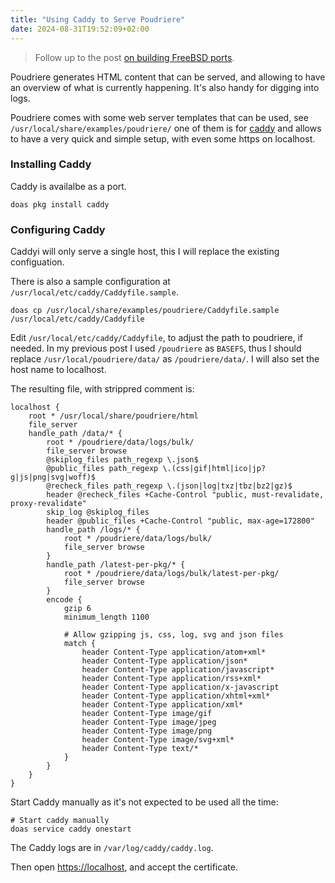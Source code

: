 ```yaml
---
title: "Using Caddy to Serve Poudriere"
date: 2024-08-31T19:52:09+02:00
---
```


> Follow up to the post [on building FreeBSD ports](../posts/building-freebsd-ports.md).

Poudriere generates HTML content that can be served, and allowing to have an
overview of what is currently happening. It's also handy for digging into
logs.

Poudriere comes with some web server templates that can be used, see
`/usr/local/share/examples/poudriere/` one of them
is for [caddy](https://caddyserver.com/) and allows to have a very quick and
simple setup, with even some https on localhost.

### Installing Caddy

Caddy is availalbe as a port.

```shell
doas pkg install caddy
```

### Configuring Caddy

Caddyi will only serve a single host, this I will replace the existing
configuation.

There is also a sample configuration at `/usr/local/etc/caddy/Caddyfile.sample`.

```shell
doas cp /usr/local/share/examples/poudriere/Caddyfile.sample /usr/local/etc/caddy/Caddyfile
```

Edit `/usr/local/etc/caddy/Caddyfile`, to adjust the path to poudriere, if
needed. In my previous post I used `/poudriere` as `BASEFS`, thus I should
replace `/usr/local/poudriere/data/` as `/poudriere/data/`.
I will also set the host name to localhost.

The resulting file, with strippred comment is:

```text
localhost {
	root * /usr/local/share/poudriere/html
	file_server
	handle_path /data/* {
		root * /poudriere/data/logs/bulk/
		file_server browse
		@skiplog_files path_regexp \.json$
		@public_files path_regexp \.(css|gif|html|ico|jp?g|js|png|svg|woff)$
		@recheck_files path_regexp \.(json|log|txz|tbz|bz2|gz)$
		header @recheck_files +Cache-Control "public, must-revalidate, proxy-revalidate"
		skip_log @skiplog_files
		header @public_files +Cache-Control "public, max-age=172800"
		handle_path /logs/* {
			root * /poudriere/data/logs/bulk/
			file_server browse
		}
		handle_path /latest-per-pkg/* {
			root * /poudriere/data/logs/bulk/latest-per-pkg/
			file_server browse
		}
		encode {
			gzip 6
			minimum_length 1100

			# Allow gzipping js, css, log, svg and json files
			match {
				header Content-Type application/atom+xml*
				header Content-Type application/json*
				header Content-Type application/javascript*
				header Content-Type application/rss+xml*
				header Content-Type application/x-javascript
				header Content-Type application/xhtml+xml*
				header Content-Type application/xml*
				header Content-Type image/gif
				header Content-Type image/jpeg
				header Content-Type image/png
				header Content-Type image/svg+xml*
				header Content-Type text/*
			}
		}
	}
}
```

Start Caddy manually as it's not expected to be used all the time:

```shell
# Start caddy manually
doas service caddy onestart
```

The Caddy logs are in `/var/log/caddy/caddy.log`.

Then open [https://localhost](https://localhost), and accept the certificate.
